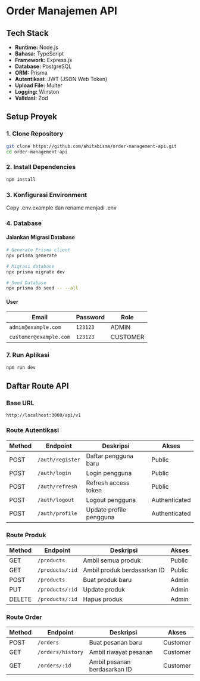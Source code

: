 # Order Manajemen API

## Tech Stack

- **Runtime:** Node.js
- **Bahasa:** TypeScript
- **Framework:** Express.js
- **Database:** PostgreSQL
- **ORM:** Prisma
- **Autentikasi:** JWT (JSON Web Token)
- **Upload File:** Multer
- **Logging:** Winston
- **Validasi:** Zod

## Setup Proyek

### 1. Clone Repository

```bash
git clone https://github.com/ahitabisma/order-management-api.git
cd order-management-api
```

### 2. Install Dependencies

```bash
npm install
```

### 3. Konfigurasi Environment

Copy .env.example dan rename menjadi .env

### 4. Database

#### Jalankan Migrasi Database

```bash
# Generate Prisma client
npx prisma generate

# Migrasi database
npx prisma migrate dev

# Seed Database
npx prisma db seed -- --all
```

#### User
| Email                   | Password    | Role     |
| ----------------------- | ----------- | -------- |
| `admin@example.com`     | `123123`    | ADMIN    | 
| `customer@example.com`  | `123123`    | CUSTOMER | 

### 7. Run Aplikasi

```bash
npm run dev
```

## Daftar Route API

### Base URL

```
http://localhost:3000/api/v1
```

### Route Autentikasi

| Method | Endpoint         | Deskripsi               | Akses         |
| ------ | ---------------- | ----------------------- | ------------- |
| POST   | `/auth/register` | Daftar pengguna baru    | Public        |
| POST   | `/auth/login`    | Login pengguna          | Public        |
| POST   | `/auth/refresh`  | Refresh access token    | Public        |
| POST   | `/auth/logout`   | Logout pengguna         | Authenticated |
| POST   | `/auth/profile`  | Update profile pengguna | Authenticated |

### Route Produk

| Method | Endpoint        | Deskripsi                   | Akses  |
| ------ | --------------- | --------------------------- | ------ |
| GET    | `/products`     | Ambil semua produk          | Public |
| GET    | `/products/:id` | Ambil produk berdasarkan ID | Public |
| POST   | `/products`     | Buat produk baru            | Admin  |
| PUT    | `/products/:id` | Update produk               | Admin  |
| DELETE | `/products/:id` | Hapus produk                | Admin  |

### Route Order

| Method | Endpoint          | Deskripsi                    | Akses    |
| ------ | ----------------- | ---------------------------- | -------- |
| POST   | `/orders`         | Buat pesanan baru            | Customer |
| GET    | `/orders/history` | Ambil riwayat pesanan        | Customer |
| GET    | `/orders/:id`     | Ambil pesanan berdasarkan ID | Customer |
